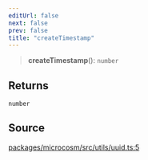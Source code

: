 ```yaml
---
editUrl: false
next: false
prev: false
title: "createTimestamp"
---
```


> **createTimestamp**(): `number`

## Returns

`number`

## Source

[packages/microcosm/src/utils/uuid.ts:5](https://github.com/nodenogg-in/alpha-p2p/blob/b2606a07ac492cf6a35305dd9d2261575053d888/packages/microcosm/src/utils/uuid.ts#L5)
